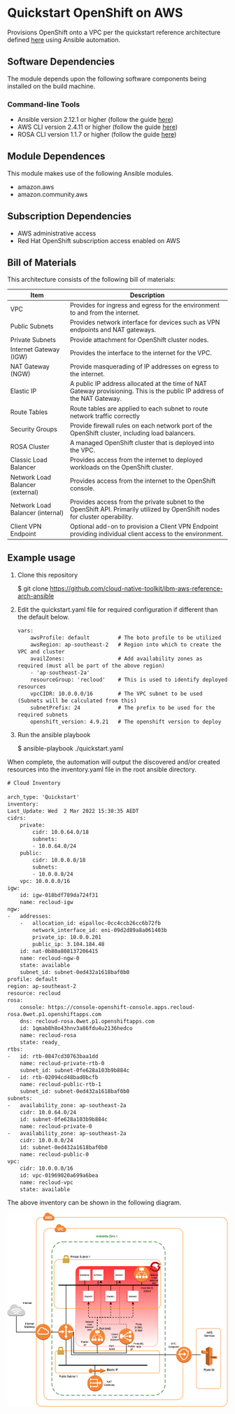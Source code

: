 # Quickstart OpenShift on AWS

Provisions OpenShift onto a VPC per the quickstart reference architecture defined [here](https://github.com/cloud-native-toolkit/automation-solutions/blob/aws-ref-arch-entry/architectures/awscloud.md) using Ansible automation.

## Software Dependencies

The module depends upon the following software components being installed on the build machine.

### Command-line Tools

- Ansible version 2.12.1 or higher (follow the guide [here](https://docs.ansible.com/ansible/latest/installation_guide/intro_installation.html))
- AWS CLI version 2.4.11 or higher (follow the guide [here](https://docs.aws.amazon.com/cli/latest/userguide/cli-chap-welcome.html))
- ROSA CLI version 1.1.7 or higher (follow the guide [here](https://docs.openshift.com/rosa/rosa_getting_started/rosa-installing-rosa.html))

## Module Dependences

This module makes use of the following Ansible modules.

- amazon.aws
- amazon.community.aws

## Subscription Dependencies

- AWS administrative access
- Red Hat OpenShift subscription access enabled on AWS

## Bill of Materials

This architecture consists of the following bill of materials:

| Item | Description |
|------------------ | ------------------------------------------------------------------------------- |
| VPC | Provides for ingress and egress for the environment to and from the internet.  |
| Public Subnets | Provides network interface for devices such as VPN endpoints and NAT gateways.  |
| Private Subnets | Provide attachment for OpenShift cluster nodes.  |
| Internet Gateway (IGW) | Provides the interface to the internet for the VPC. |
| NAT Gateway (NGW) | Provide masquerading of IP addresses on egress to the internet.  |
| Elastic IP | A public IP address allocated at the time of NAT Gateway provisioning. This is the public IP address of the NAT Gateway. |
| Route Tables | Route tables are applied to each subnet to route network traffic correctly |
| Security Groups | Provide firewall rules on each network port of the OpenShift cluster, including load balancers. |
| ROSA Cluster | A managed OpenShift cluster that is deployed into the VPC. |
| Classic Load Balancer | Provides access from the internet to deployed workloads on the OpenShift cluster. |
| Network Load Balancer (external) | Provides access from the internet to the OpenShift console. |
| Network Load Balancer (internal) | Provides access from the private subnet to the OpenShift API. Primarily utilized by OpenShift nodes for cluster operability. |
| Client VPN Endpoint | Optional add-on to provision a Client VPN Endpoint providing individual client access to the environment. |

## Example usage

1. Clone this repository

    $ git clone https://github.com/cloud-native-toolkit/ibm-aws-reference-arch-ansible

1. Edit the quickstart.yaml file for required configuration if different than the default below.

    ```
    vars:
        awsProfile: default         # The boto profile to be utilized
        awsRegion: ap-southeast-2   # Region into which to create the VPC and cluster
        availZones:                 # Add availability zones as required (must all be part of the above region)
        - 'ap-southeast-2a'
        resourceGroup: 'recloud'    # This is used to identify deployed resources
        vpcCIDR: 10.0.0.0/16        # The VPC subnet to be used (Subnets will be calculated from this)
        subnetPrefix: 24            # The prefix to be used for the required subnets
        openshift_version: 4.9.21   # The openshift version to deploy

1. Run the ansible playbook

    $ ansible-playbook ./quickstart.yaml

When complete, the automation will output the discovered and/or created resources into the inventory.yaml file in the root ansible directory.

    # Cloud Inventory

    arch_type: 'Quickstart'
    inventory:
    Last_Update: Wed  2 Mar 2022 15:30:35 AEDT
    cidrs:
        private:
            cidr: 10.0.64.0/18
            subnets:
            - 10.0.64.0/24
        public:
            cidr: 10.0.0.0/18
            subnets:
            - 10.0.0.0/24
        vpc: 10.0.0.0/16
    igw:
        id: igw-018bdf789da724f31
        name: recloud-igw
    ngw:
    -   addresses:
        -   allocation_id: eipalloc-0cc4ccb26cc6b72fb
            network_interface_id: eni-09d2d89a8a061403b
            private_ip: 10.0.0.201
            public_ip: 3.104.184.48
        id: nat-0b80a808137206415
        name: recloud-ngw-0
        state: available
        subnet_id: subnet-0ed432a1618baf0b0
    profile: default
    region: ap-southeast-2
    resource: recloud
    rosa:
        console: https://console-openshift-console.apps.recloud-rosa.0wet.p1.openshiftapps.com
        dns: recloud-rosa.0wet.p1.openshiftapps.com
        id: 1qmab8h8o43hnv3a86fdu4u2136hedco
        name: recloud-rosa
        state: ready_
    rtbs:
    -   id: rtb-0847cd30763baa1dd
        name: recloud-private-rtb-0
        subnet_id: subnet-0fe628a103b9b884c
    -   id: rtb-02094cd48bad0bcfb
        name: recloud-public-rtb-1
        subnet_id: subnet-0ed432a1618baf0b0
    subnets:
    -   availability_zone: ap-southeast-2a
        cidr: 10.0.64.0/24
        id: subnet-0fe628a103b9b884c
        name: recloud-private-0
    -   availability_zone: ap-southeast-2a
        cidr: 10.0.0.0/24
        id: subnet-0ed432a1618baf0b0
        name: recloud-public-0
    vpc:
        cidr: 10.0.0.0/16
        id: vpc-01969020a699a6bea
        name: recloud-vpc
        state: available


The above inventory can be shown in the following diagram.

![Quickstart AWS OpenShift Architecture](./static/qs-arch.png)